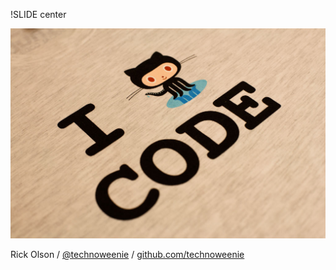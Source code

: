 !SLIDE center

[![I [Octocat] code](front-closeup.jpeg)](http://shop.github.com/products/i-octocat-code)

Rick Olson / 
[@technoweenie](http://twitter.com/technoweenie) / 
[github.com/technoweenie](http://github.com/technoweenie)